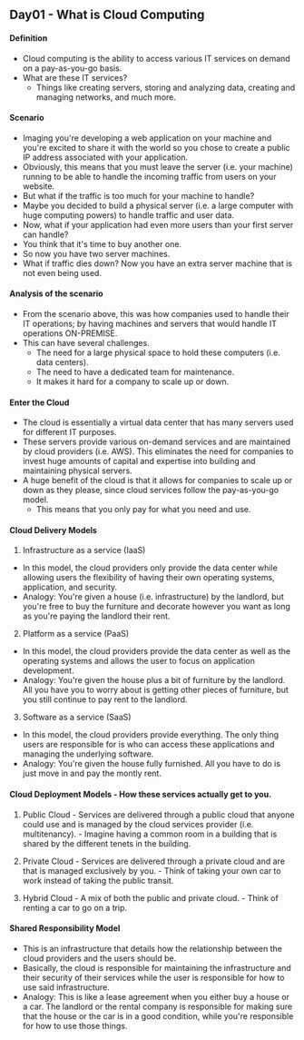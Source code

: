 ## Day01 - What is Cloud Computing

#### Definition
- Cloud computing is the ability to access various IT services on demand on a pay-as-you-go basis.
- What are these IT services?
  - Things like creating servers, storing and analyzing data, creating and managing networks, and much more.

#### Scenario
- Imaging you're developing a web application on your machine and you're excited to share it with the world so you chose to create a public IP address associated with your application.
- Obviously, this means that you must leave the server (i.e. your machine) running to be able to handle the incoming traffic from users on your website.
- But what if the traffic is too much for your machine to handle?
- Maybe you decided to build a physical server (i.e. a large computer with huge computing powers) to handle traffic and user data.
- Now, what if your application had even more users than your first server can handle? 
- You think that it's time to buy another one. 
- So now you have two server machines.
- What if traffic dies down? Now you have an extra server machine that is not even being used.

#### Analysis of the scenario
- From the scenario above, this was how companies used to handle their IT operations; by having machines and servers that would handle IT operations ON-PREMISE.
- This can have several challenges.
  - The need for a large physical space to hold these computers (i.e. data centers).
  - The need to have a dedicated team for maintenance.
  - It makes it hard for a company to scale up or down.

#### Enter the Cloud
- The cloud is essentially a virtual data center that has many servers used for different IT purposes.
- These servers provide various on-demand services and are maintained by cloud providers (i.e. AWS). This eliminates the need for companies to invest huge amounts of capital and expertise into building and maintaining physical servers.
- A huge benefit of the cloud is that it allows for companies to scale up or down as they please, since cloud services follow the pay-as-you-go model.
  - This means that you only pay for what you need and use.

#### Cloud Delivery Models
1. Infrastructure as a service (IaaS)
  - In this model, the cloud providers only provide the data center while allowing users the flexibility of having their own operating systems, application, and security.
  - Analogy: You're given a house (i.e. infrastructure) by the landlord, but you're free to buy the furniture and decorate however you want as long as you're paying the landlord their rent.

2. Platform as a service (PaaS)
  - In this model, the cloud providers provide the data center as well as the operating systems and allows the user to focus on application development.
  - Analogy: You're given the house plus a bit of furniture by the landlord. All you have you to worry about is getting other pieces of furniture, but you still continue to pay rent to the landlord.

3. Software as a service (SaaS)
  - In this model, the cloud providers provide everything. The only thing users are responsible for is who can access these applications and managing the underlying software.
  - Analogy: You're given the house fully furnished. All you have to do is just move in and pay the montly rent.

#### Cloud Deployment Models - How these services actually get to you.
  1. Public Cloud
    - Services are delivered through a public cloud that anyone could use and is managed by the cloud services provider (i.e. multitenancy).
    - Imagine having a common room in a building that is shared by the different tenets in the building.
  
  2. Private Cloud
    - Services are delivered through a private cloud and are that is managed exclusively by you.
    - Think of taking your own car to work instead of taking the public transit.

  3. Hybrid Cloud
    - A mix of both the public and private cloud.
    - Think of renting a car to go on a trip.

#### Shared Responsibility Model
  - This is an infrastructure that details how the relationship between the cloud providers and the users should be.
  - Basically, the cloud is responsible for maintaining the infrastructure and their security of their services while the user is responsible for how to use said infrastructure.
  - Analogy: This is like a lease agreement when you either buy a house or a car. The landlord or the rental company is responsible for making sure that the house or the car is in a good condition, while you're responsible for how to use those things.